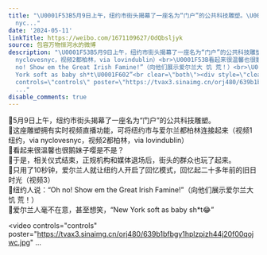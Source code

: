 ```yaml
---
title: "\U0001F53B5月9日上午，纽约市街头揭幕了一座名为“门户”的公共科技雕塑。\U0001F53B这座雕塑拥有实时视频直播功能，可将纽约市与爱尔兰都柏林连接起来（视频1纽约，via
  nyc..."
date: '2024-05-11'
linkTitle: https://weibo.com/1671109627/OdQbsljyk
source: 包容万物恒河水的微博
description: "\U0001F53B5月9日上午，纽约市街头揭幕了一座名为“门户”的公共科技雕塑。<br>\U0001F53B这座雕塑拥有实时视频直播功能，可将纽约市与爱尔兰都柏林连接起来（视频1纽约，via
  nyclovesnyc，视频2都柏林，via lovindublin）<br>\U0001F53B看起来很温馨也很鹅妹子嘤是不是？<br>\U0001F53B于是，相关仪式结束，正规机构和媒体退场后，街头的群众也玩了起来。<br>\U0001F53B只用了10秒钟，爱尔兰人就让纽约人开启了回忆模式，回忆起二十多年前的旧日时光（视频3）<br>\U0001F53B纽约人说：“Oh
  no! Show em the Great Irish Famine!”（向他们展示爱尔兰大 饥 荒！）<br>\U0001F53B爱尔兰人毫不在意，甚至想笑，“New
  York soft as baby sh*t\U0001F602”<br clear=\"both\"><div style=\"clear: both\"></div><video
  controls=\"controls\" poster=\"https://tvax3.sinaimg.cn/orj480/639b1bfbgy1hplzpizh44j20f00qojwc.jpg\"
  ..."
disable_comments: true
---
```

🔻5月9日上午，纽约市街头揭幕了一座名为“门户”的公共科技雕塑。<br>🔻这座雕塑拥有实时视频直播功能，可将纽约市与爱尔兰都柏林连接起来（视频1纽约，via nyclovesnyc，视频2都柏林，via lovindublin）<br>🔻看起来很温馨也很鹅妹子嘤是不是？<br>🔻于是，相关仪式结束，正规机构和媒体退场后，街头的群众也玩了起来。<br>🔻只用了10秒钟，爱尔兰人就让纽约人开启了回忆模式，回忆起二十多年前的旧日时光（视频3）<br>🔻纽约人说：“Oh no! Show em the Great Irish Famine!”（向他们展示爱尔兰大 饥 荒！）<br>🔻爱尔兰人毫不在意，甚至想笑，“New York soft as baby sh*t😂”<br clear="both"><div style="clear: both"></div><video controls="controls" poster="https://tvax3.sinaimg.cn/orj480/639b1bfbgy1hplzpizh44j20f00qojwc.jpg" ...